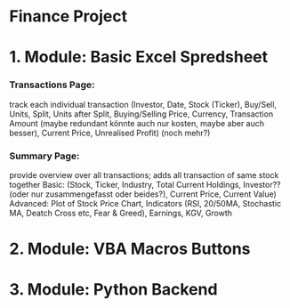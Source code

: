 # Finance Project

# 1. Module: Basic Excel Spredsheet

### Transactions Page:
  track each individual transaction (Investor, Date, Stock (Ticker), Buy/Sell, Units, Split, Units after Split,
  Buying/Selling Price, Currency, Transaction Amount (maybe redundant könnte auch nur kosten, maybe aber auch besser),
  Current Price, Unrealised Profit) (noch mehr?)
  
### Summary Page:
  provide overview over all transactions; adds all transaction of same stock together
  Basic: (Stock, Ticker, Industry, Total Current Holdings, Investor?? (oder nur zusammengefasst oder beides?), Current Price,
  Current Value)
  Advanced: Plot of Stock Price Chart, Indicators (RSI, 20/50MA, Stochastic MA, Deatch Cross etc, Fear & Greed),
  Earnings, KGV, Growth

# 2. Module: VBA Macros Buttons

# 3. Module: Python Backend
